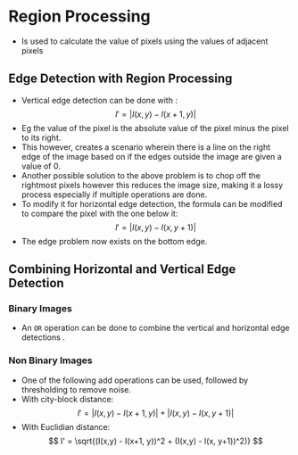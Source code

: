 # Region Processing
* Is used to calculate the value of pixels using the values of adjacent pixels

## Edge Detection with Region Processing
* Vertical edge detection can be done with :
$$
I' = | I(x,y) - I(x+1, y) |
$$
* Eg the value of the pixel is the absolute value of the pixel minus the pixel to its right. 
* This however, creates a scenario wherein there is a line on the right edge of the image based on if the edges outside the image are given a value of 0.
* Another possible solution to the above problem is to chop off the rightmost pixels however this reduces the image size, making it a lossy process especially if multiple operations are done.
* To modify it for horizontal edge detection, the formula can be modified to compare the pixel with the one below it:
$$
I' = | I(x,y) - I(x, y+1) |
$$
* The edge problem now exists on the bottom edge.

## Combining Horizontal and Vertical Edge Detection
### Binary Images
* An `OR` operation can be done to combine the vertical and horizontal edge detections .
### Non Binary Images
* One of the following add operations can be used, followed by thresholding to remove noise.
* With city-block distance: 
$$
I' = | I(x,y) - I(x+1, y) | + | I(x,y) - I(x, y+1) |
$$
* With Euclidian distance: 
$$
I' =  \sqrt{(I(x,y) - I(x+1, y))^2 + (I(x,y) - I(x, y+1))^2)}
$$